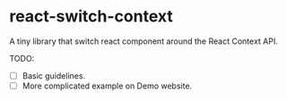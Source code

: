 # react-switch-context
A tiny library that switch react component around the React Context API.

TODO:
- [ ] Basic guidelines.
- [ ] More complicated example on Demo website.
